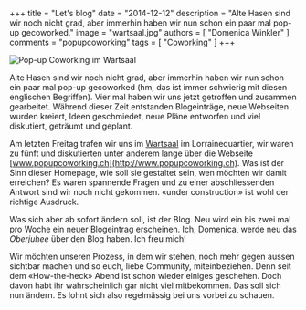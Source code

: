 +++
title = "Let's blog"
date = "2014-12-12"
description = "Alte Hasen sind wir noch nicht grad, aber immerhin haben wir nun schon ein paar mal pop-up gecoworked."
image = "wartsaal.jpg"
authors = [ "Domenica Winkler" ]
comments = "popupcoworking"
tags = [ "Coworking" ]
+++

![Pop-up Coworking im Wartsaal](wartsaal.jpg)

Alte Hasen sind wir noch nicht grad, aber immerhin haben wir nun schon ein paar mal pop-up gecoworked (hm, das ist immer schwierig mit diesen englischen Begriffen). Vier mal haben wir uns jetzt getroffen und zusammen gearbeitet. Während dieser Zeit entstanden Blogeinträge, neue Webseiten wurden kreiert, Ideen geschmiedet, neue Pläne entworfen und viel diskutiert, geträumt und geplant. 

Am letzten Freitag trafen wir uns im [Wartsaal](http://www.wartsaal-kaffee.ch) im Lorrainequartier, wir waren zu fünft und diskutierten unter anderem lange über die Webseite [www.popupcoworking.ch](http://www.popupcoworking.ch). Was ist der Sinn dieser Homepage, wie soll sie gestaltet sein, wen möchten wir damit erreichen? Es waren spannende Fragen und zu einer abschliessenden Antwort sind wir noch nicht gekommen. «under construction» ist wohl der richtige Ausdruck. 

Was sich aber ab sofort ändern soll, ist der Blog. Neu wird ein bis zwei mal pro Woche ein neuer Blogeintrag erscheinen. Ich, Domenica, werde neu das *Oberjuhee* über den Blog haben. Ich freu mich!

Wir möchten unseren Prozess, in dem wir stehen, noch mehr gegen aussen sichtbar machen und so euch, liebe Community, miteinbeziehen. Denn seit dem «How-the-heck» Abend ist schon wieder einiges geschehen. Doch davon habt ihr wahrscheinlich gar nicht viel mitbekommen. Das soll sich nun ändern. Es lohnt sich also regelmässig bei uns vorbei zu schauen.
